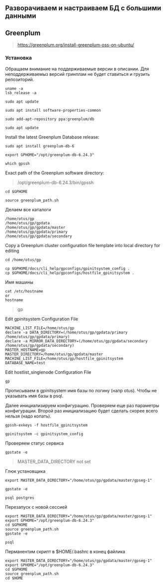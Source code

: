 Разворачиваем и настраиваем БД с большими данными
-----------------------------------------------

## Greenplum

> https://greenplum.org/install-greenplum-oss-on-ubuntu/

### Установка

Обращаем внимание на поддерживаемые версии в описании.
Для неподдерживаемыз версий гринплам не будет ставиться и грузить репозиторий.
```
uname -a
lsb_release -a
```
```
sudo apt update
```
```
sudo apt install software-properties-common
```
```
sudo add-apt-repository ppa:greenplum/db
```
```
sudo apt update
```

Install the latest Greenplum Database release:
```
sudo apt install greenplum-db-6
```
```
export GPHOME="/opt/greenplum-db-6.24.3"
```
```
which gpssh
```
Exact path of the Greenplum software directory:
> /opt/greenplum-db-6.24.3/bin/gpssh

```
cd $GPHOME
```
```
source greenplum_path.sh
```

Делаем все каталоги
```
/home/otus/gp
/home/otus/gp/gpdata
/home/otus/gp/gpdata/master
/home/otus/gp/gpdata/primary
/home/otus/gp/gpdata/secondary
```

Copy a Greenplum cluster configuration file template into local directory for editing
```
cd /home/otus/gp
```
```
cp $GPHOME/docs/cli_help/gpconfigs/gpinitsystem_config .
cp $GPHOME/docs/cli_help/gpconfigs/hostfile_gpinitsystem .
```
Имя машины
```
cat /etc/hostname
or
hostname
```
> gp
  
Edit gpinitsystem Configuration File
```
MACHINE_LIST_FILE=/home/otus/gp
declare -a DATA_DIRECTORY=(/home/otus/gp/gpdata/primary /home/otus/gp/gpdata/primary)
declare -a MIRROR_DATA_DIRECTORY=(/home/otus/gp/gpdata/secondary /home/otus/gp/gpdata/secondary)
MASTER_HOSTNAME=gp
MASTER_DIRECTORY=/home/otus/gp/gpdata/master
MACHINE_LIST_FILE=/home/otus/gp/hostfile_gpinitsystem
DATABASE_NAME=test
```
Edit hostlist_singlenode Configuration File
```
gp
```
Прописываем в gpinitsystem имя базы по логину (напр otus).
Чтобы не указывать имя базы в psql.

Далее инициализируем конфигурацию.
Проверяем еще раз параметры конфигурации.
Второй раз инициализацию будет сделать скорее всего нельзя (надо копать).
```
gpssh-exkeys -f hostfile_gpinitsystem
```
```
gpinitsystem -c gpinitsystem_config
```
Проверяем статус сервиса
```
gpstate -e
```
> MASTER_DATA_DIRECTORY not set

Глюк установщика
```
export MASTER_DATA_DIRECTORY="/home/otus/gp/gpdata/master/gpseg-1"
```
```
gpstate -e
```
```
psql postgres
```
Перезапуск с новой сессией
```
export MASTER_DATA_DIRECTORY="/home/otus/gp/gpdata/master/gpseg-1"
export GPHOME="/opt/greenplum-db-6.24.3"
cd $GPHOME
source greenplum_path.sh
gpstate -e
```
```
psql
```
Перманентим скрипт в $HOME/.bashrc в конец файлика
```
export MASTER_DATA_DIRECTORY="/home/otus/gp/gpdata/master/gpseg-1"
export GPHOME="/opt/greenplum-db-6.24.3"
cd $GPHOME
source greenplum_path.sh
cd $HOME
```











